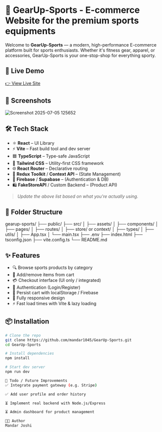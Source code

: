 # 🏀 GearUp-Sports - E-commerce Website for the premium sports equipments

Welcome to **GearUp-Sports** — a modern, high-performance E-commerce platform built for sports enthusiasts. Whether it's fitness gear, apparel, or accessories, GearUp-Sports is your one-stop-shop for everything sporty.

## 🚀 Live Demo

[👉 View Live Site](https://gearupsports.vercel.app/)


## 📸 Screenshots

![Screenshot 2025-07-05 125652](https://github.com/user-attachments/assets/0040afc0-97ab-4732-a884-367ec953f55e)


## 🛠️ Tech Stack

- ⚛️ **React** – UI Library
- ⚡ **Vite** – Fast build tool and dev server
- 🟦 **TypeScript** – Type-safe JavaScript
- 🎨 **Tailwind CSS** – Utility-first CSS framework
- 🌐 **React Router** – Declarative routing
- 💾 **Redux Toolkit** / **Context API** – (State Management)
- 🔐 **Firebase** / **Supabase** – (Authentication & DB)
- 🛍️ **FakeStoreAPI** / Custom Backend – (Product API)

> *Update the above list based on what you're actually using.*

## 📁 Folder Structure

gearup-sports/
├── public/
├── src/
│ ├── assets/
│ ├── components/
│ ├── pages/
│ ├── routes/
│ ├── store/ or context/
│ ├── types/
│ ├── utils/
│ ├── App.tsx
│ └── main.tsx
├── .env
├── index.html
├── tsconfig.json
├── vite.config.ts
└── README.md


## ✨ Features

- 🔍 Browse sports products by category
- 🛒 Add/remove items from cart
- 💳 Checkout interface (UI only / integrated)
- 🔐 Authentication (Login/Register)
- 🔄 Persist cart with localStorage / Firebase
- 📱 Fully responsive design
- ⚡ Fast load times with Vite & lazy loading

## 📦 Installation

```bash
# Clone the repo
git clone https://github.com/mandar1045/GearUp-Sports.git
cd GearUp-Sports

# Install dependencies
npm install

# Start dev server
npm run dev

📌 Todo / Future Improvements
✅ Integrate payment gateway (e.g. Stripe)

✅ Add user profile and order history

⏳ Implement real backend with Node.js/Express

⏳ Admin dashboard for product management

🧑‍💻 Author
Mandar Joshi

